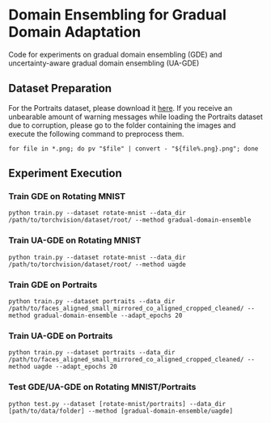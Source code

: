 # Domain Ensembling for Gradual Domain Adaptation

Code for experiments on gradual domain ensembling (GDE) and uncertainty-aware gradual domain ensembling (UA-GDE)

## Dataset Preparation
For the Portraits dataset, please download it [here](https://www.dropbox.com/s/ubjjoo0b2wz4vgz/faces_aligned_small_mirrored_co_aligned_cropped_cleaned.tar.gz?dl=0).
If you receive an unbearable amount of warning messages while loading the Portraits dataset due to corruption, please go to the folder containing the images and execute the following command to preprocess them.

```
for file in *.png; do pv "$file" | convert - "${file%.png}.png"; done
```

## Experiment Execution
### Train GDE on Rotating MNIST
```
python train.py --dataset rotate-mnist --data_dir /path/to/torchvision/dataset/root/ --method gradual-domain-ensemble 
```

### Train UA-GDE on Rotating MNIST
```
python train.py --dataset rotate-mnist --data_dir /path/to/torchvision/dataset/root/ --method uagde
```


### Train GDE on Portraits
```
python train.py --dataset portraits --data_dir /path/to/faces_aligned_small_mirrored_co_aligned_cropped_cleaned/ --method gradual-domain-ensemble --adapt_epochs 20
```

### Train UA-GDE on Portraits
```
python train.py --dataset portraits --data_dir /path/to/faces_aligned_small_mirrored_co_aligned_cropped_cleaned/ --method uagde --adapt_epochs 20
```

### Test GDE/UA-GDE on Rotating MNIST/Portraits
```
python test.py --dataset [rotate-mnist/portraits] --data_dir [path/to/data/folder] --method [gradual-domain-ensemble/uagde]
```
